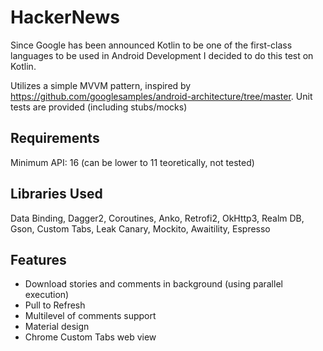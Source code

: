 # HackerNews
Since Google has been announced Kotlin to be one of the first-class languages to be used in Android Development 
I decided to do this test on Kotlin.

Utilizes a simple MVVM pattern, inspired by https://github.com/googlesamples/android-architecture/tree/master. 
Unit tests are provided (including stubs/mocks) 

## Requirements
Minimum API: 16 (can be lower to 11 teoretically, not tested)

## Libraries Used
Data Binding, Dagger2, Coroutines, Anko, Retrofi2, OkHttp3, Realm DB, Gson, Custom Tabs, Leak Canary, Mockito, Awaitility, Espresso

## Features
* Download stories and comments in background (using parallel execution)
* Pull to Refresh
* Multilevel of comments support
* Material design
* Chrome Custom Tabs web view
